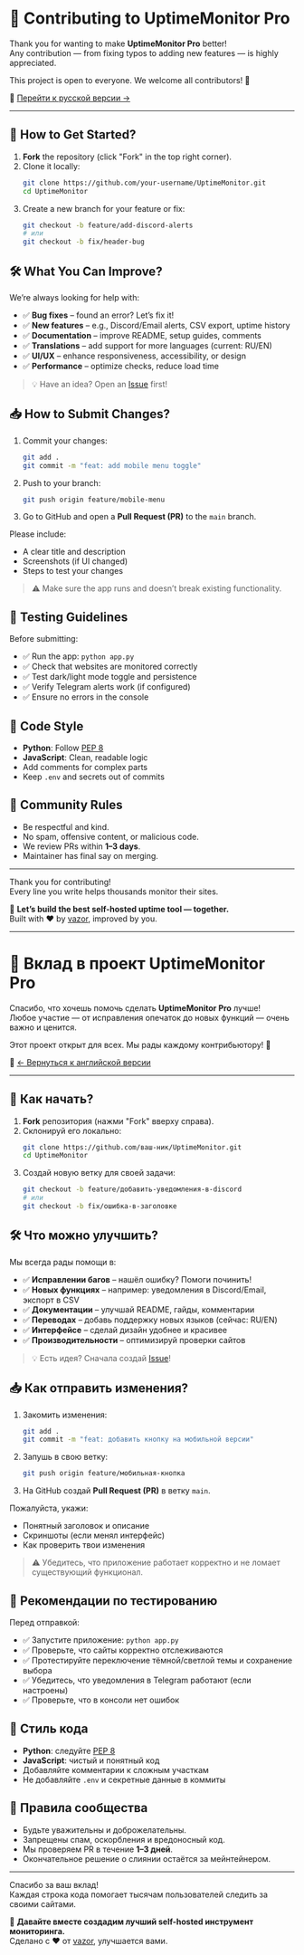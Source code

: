 # 🤝 Contributing to UptimeMonitor Pro

Thank you for wanting to make **UptimeMonitor Pro** better!  
Any contribution — from fixing typos to adding new features — is highly appreciated.

This project is open to everyone. We welcome all contributors! 💙

🔗 [Перейти к русской версии →](#-вклад-в-проект-uptimemonitor-pro)

---

## 📌 How to Get Started?

1. **Fork** the repository (click "Fork" in the top right corner).
2. Clone it locally:
   ```bash
   git clone https://github.com/your-username/UptimeMonitor.git
   cd UptimeMonitor
   ```
3. Create a new branch for your feature or fix:
   ```bash
   git checkout -b feature/add-discord-alerts
   # или
   git checkout -b fix/header-bug
   ```

## 🛠 What You Can Improve?

We’re always looking for help with:

- ✅ **Bug fixes** – found an error? Let’s fix it!
- ✅ **New features** – e.g., Discord/Email alerts, CSV export, uptime history
- ✅ **Documentation** – improve README, setup guides, comments
- ✅ **Translations** – add support for more languages (current: RU/EN)
- ✅ **UI/UX** – enhance responsiveness, accessibility, or design
- ✅ **Performance** – optimize checks, reduce load time

> 💡 Have an idea? Open an [Issue](https://github.com/vazor-code/UptimeMonitor/issues) first!

## 📥 How to Submit Changes?

1. Commit your changes:
   ```bash
   git add .
   git commit -m "feat: add mobile menu toggle"
   ```
2. Push to your branch:
   ```bash
   git push origin feature/mobile-menu
   ```
3. Go to GitHub and open a **Pull Request (PR)** to the `main` branch.

Please include:
- A clear title and description
- Screenshots (if UI changed)
- Steps to test your changes

> ⚠️ Make sure the app runs and doesn’t break existing functionality.

## 🧪 Testing Guidelines

Before submitting:
- ✅ Run the app: `python app.py`
- ✅ Check that websites are monitored correctly
- ✅ Test dark/light mode toggle and persistence
- ✅ Verify Telegram alerts work (if configured)
- ✅ Ensure no errors in the console

## 🎨 Code Style

- **Python**: Follow [PEP 8](https://pep8.org/)
- **JavaScript**: Clean, readable logic
- Add comments for complex parts
- Keep `.env` and secrets out of commits

## 💌 Community Rules

- Be respectful and kind.
- No spam, offensive content, or malicious code.
- We review PRs within **1–3 days**.
- Maintainer has final say on merging.

---

Thank you for contributing!  
Every line you write helps thousands monitor their sites.  

🚀 **Let’s build the best self-hosted uptime tool — together.**  
Built with ❤️ by [vazor](https://github.com/vazor-code), improved by you.

---

<a id="вклад-в-проект-uptimemonitor-pro"></a>
# 🤝 Вклад в проект UptimeMonitor Pro

Спасибо, что хочешь помочь сделать **UptimeMonitor Pro** лучше!  
Любое участие — от исправления опечаток до новых функций — очень важно и ценится.

Этот проект открыт для всех. Мы рады каждому контрибьютору! 💙

🔗 [← Вернуться к английской версии](#-contributing-to-uptimemonitor-pro)

---

## 📌 Как начать?

1. **Fork** репозитория (нажми "Fork" вверху справа).
2. Склонируй его локально:
   ```bash
   git clone https://github.com/ваш-ник/UptimeMonitor.git
   cd UptimeMonitor
   ```
3. Создай новую ветку для своей задачи:
   ```bash
   git checkout -b feature/добавить-уведомления-в-discord
   # или
   git checkout -b fix/ошибка-в-заголовке
   ```

## 🛠 Что можно улучшить?

Мы всегда рады помощи в:

- ✅ **Исправлении багов** – нашёл ошибку? Помоги починить!
- ✅ **Новых функциях** – например: уведомления в Discord/Email, экспорт в CSV
- ✅ **Документации** – улучшай README, гайды, комментарии
- ✅ **Переводах** – добавь поддержку новых языков (сейчас: RU/EN)
- ✅ **Интерфейсе** – сделай дизайн удобнее и красивее
- ✅ **Производительности** – оптимизируй проверки сайтов

> 💡 Есть идея? Сначала создай [Issue](https://github.com/vazor-code/UptimeMonitor/issues)!

## 📥 Как отправить изменения?

1. Закомить изменения:
   ```bash
   git add .
   git commit -m "feat: добавить кнопку на мобильной версии"
   ```
2. Запушь в свою ветку:
   ```bash
   git push origin feature/мобильная-кнопка
   ```
3. На GitHub создай **Pull Request (PR)** в ветку `main`.

Пожалуйста, укажи:
- Понятный заголовок и описание
- Скриншоты (если менял интерфейс)
- Как проверить твои изменения

> ⚠️ Убедитесь, что приложение работает корректно и не ломает существующий функционал.

## 🧪 Рекомендации по тестированию

Перед отправкой:
- ✅ Запустите приложение: `python app.py`
- ✅ Проверьте, что сайты корректно отслеживаются
- ✅ Протестируйте переключение тёмной/светлой темы и сохранение выбора
- ✅ Убедитесь, что уведомления в Telegram работают (если настроены)
- ✅ Проверьте, что в консоли нет ошибок

## 🎨 Стиль кода

- **Python**: следуйте [PEP 8](https://pep8.org/)
- **JavaScript**: чистый и понятный код
- Добавляйте комментарии к сложным участкам
- Не добавляйте `.env` и секретные данные в коммиты

## 💌 Правила сообщества

- Будьте уважительны и доброжелательны.
- Запрещены спам, оскорбления и вредоносный код.
- Мы проверяем PR в течение **1–3 дней**.
- Окончательное решение о слиянии остаётся за мейнтейнером.

---

Спасибо за ваш вклад!  
Каждая строка кода помогает тысячам пользователей следить за своими сайтами.

🚀 **Давайте вместе создадим лучший self-hosted инструмент мониторинга.**  
Сделано с ❤️ от [vazor](https://github.com/vazor-code), улучшается вами.
